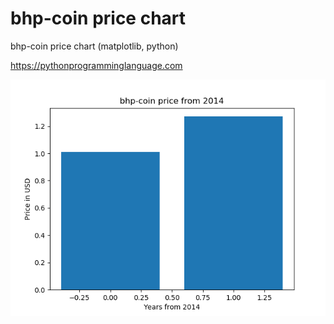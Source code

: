 # bhp-coin price chart 

bhp-coin price chart (matplotlib, python)

https://pythonprogramminglanguage.com

<img src='chart.png'>
